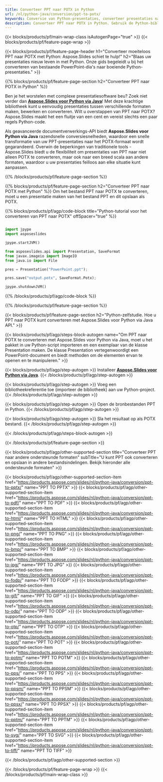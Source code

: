 ```yaml
---
title: Converteer PPT naar POTX in Python
url: /nl/python-java/conversion/ppt-to-potx/
keywords: Conversie van Python-presentaties, converteer presentaties naar Python, Python voor presentaties, Aspose.Slides Python, conversie van PPT naar POTX, Python-presentatiebibliotheek
description: Converteer PPT naar POTX in Python. Gebruik de Python-bibliotheek-API om PPT bestanden naar POTX te converteren
---
```


{{< blocks/products/pf/main-wrap-class isAutogenPage="true" >}}
{{< blocks/products/pf/feature-page-wrap >}}

{{< blocks/products/pf/feature-page-header h1="Converteer moeiteloos PPT naar POTX met Python: Aspose.Slides schiet te hulp!" h2="Blaas uw presentaties nieuw leven in met Python. Onze gids begeleidt u bij het converteren van bestaande PowerPoint-dia's naar boeiende Python-presentaties." >}}

{{% blocks/products/pf/feature-page-section h2="Converteer PPT naar POTX in Python" %}}

Ben je het worstelen met complexe presentatiesoftware beu? Zoek niet verder dan [**Aspose.Slides voor Python via Java**](https://products.aspose.com/slides/nl/python-java/)! Met deze krachtige bibliotheek kunt u eenvoudig presentaties tussen verschillende formaten maken, bewerken en converteren. Wilt u overstappen van PPT naar POTX? Aspose.Slides maakt het een fluitje van een cent en vereist slechts een paar regels Python-code.

Als geavanceerde documentverwerkings-API biedt **Aspose.Slides voor Python via Java** razendsnelle conversiesnelheden, waardoor een snelle transformatie van uw PPT-presentaties naar het POTX-formaat wordt gegarandeerd. Overwin de beperkingen van traditionele tools - Aspose.Slides biedt u de flexibiliteit om presentaties van PPT naar niet alleen POTX te converteren, maar ook naar een breed scala aan andere formaten, waardoor u uw presentaties feilloos aan elke situatie kunt aanpassen.

{{% /blocks/products/pf/feature-page-section %}}

{{% blocks/products/pf/feature-page-section  h2="Converteer PPT naar POTX met Python" %}}
Om het bestand PPT naar POTX te converteren, moet u een presentatie maken van het bestand PPT en dit opslaan als POTX.

{{% blocks/products/pf/agp/code-block title="Python-tutorial voor het converteren van PPT naar POTX" offSpacer="true" %}}

```python

import jpype
import asposeslides

jpype.startJVM()

from asposeslides.api import Presentation, SaveFormat
from javax.imageio import ImageIO
from java.io import File

pres = Presentation("PowerPoint.ppt");

pres.save("output.potx", SaveFormat.Potx);

jpype.shutdownJVM()
```


{{% /blocks/products/pf/agp/code-block %}}

{{% /blocks/products/pf/feature-page-section %}}

{{< blocks/products/pf/feature-page-section  h2="Python-zelfstudie. Hoe u PPT naar POTX kunt converteren met Aspose.Slides voor Python via Java API." >}}

{{< blocks/products/pf/agp/steps-block-autogen name="Om PPT naar POTX te converteren met Aspose.Slides voor Python via Java, moet u het pakket in uw Python-script importeren en een exemplaar van de klasse Presentation maken. De klasse Presentation vertegenwoordigt een PowerPoint-document en biedt methoden om de elementen ervan te openen en te manipuleren." >}}

{{< blocks/products/pf/agp/step-autogen >}}
Installeer [**Aspose.Slides voor Python via Java**](https://products.aspose.com/slides/nl/python-java/).
{{< /blocks/products/pf/agp/step-autogen >}}

{{< blocks/products/pf/agp/step-autogen >}}
Voeg een bibliotheekreferentie toe (importeer de bibliotheek) aan uw Python-project.
{{< /blocks/products/pf/agp/step-autogen >}}

{{< blocks/products/pf/agp/step-autogen >}}
Open de bronbestanden PPT in Python.
{{< /blocks/products/pf/agp/step-autogen >}}

{{< blocks/products/pf/agp/step-autogen >}}
Sla het resultaat op als POTX bestand.
{{< /blocks/products/pf/agp/step-autogen >}}

{{< /blocks/products/pf/agp/steps-block-autogen >}}

{{< /blocks/products/pf/feature-page-section >}}

{{< blocks/products/pf/agp/other-supported-section title="Converteer PPT naar andere ondersteunde formaten" subTitle="U kunt PPT ook converteren en opslaan in andere bestandsindelingen. Bekijk hieronder alle ondersteunde formaten" >}}

{{< blocks/products/pf/agp/other-supported-section-item href="https://products.aspose.com/slides/nl/python-java/conversion/ppt-to-pptx/" name="PPT TO PPTX" >}}
{{< blocks/products/pf/agp/other-supported-section-item href="https://products.aspose.com/slides/nl/python-java/conversion/ppt-to-pdf/" name="PPT TO PDF" >}}
{{< blocks/products/pf/agp/other-supported-section-item href="https://products.aspose.com/slides/nl/python-java/conversion/ppt-to-html/" name="PPT TO HTML" >}}
{{< blocks/products/pf/agp/other-supported-section-item href="https://products.aspose.com/slides/nl/python-java/conversion/ppt-to-png/" name="PPT TO PNG" >}}
{{< blocks/products/pf/agp/other-supported-section-item href="https://products.aspose.com/slides/nl/python-java/conversion/ppt-to-bmp/" name="PPT TO BMP" >}}
{{< blocks/products/pf/agp/other-supported-section-item href="https://products.aspose.com/slides/nl/python-java/conversion/ppt-to-jpg/" name="PPT TO JPG" >}}
{{< blocks/products/pf/agp/other-supported-section-item href="https://products.aspose.com/slides/nl/python-java/conversion/ppt-to-fodp/" name="PPT TO FODP" >}}
{{< blocks/products/pf/agp/other-supported-section-item href="https://products.aspose.com/slides/nl/python-java/conversion/ppt-to-gif/" name="PPT TO GIF" >}}
{{< blocks/products/pf/agp/other-supported-section-item href="https://products.aspose.com/slides/nl/python-java/conversion/ppt-to-odp/" name="PPT TO ODP" >}}
{{< blocks/products/pf/agp/other-supported-section-item href="https://products.aspose.com/slides/nl/python-java/conversion/ppt-to-otp/" name="PPT TO OTP" >}}
{{< blocks/products/pf/agp/other-supported-section-item href="https://products.aspose.com/slides/nl/python-java/conversion/ppt-to-pot/" name="PPT TO POT" >}}
{{< blocks/products/pf/agp/other-supported-section-item href="https://products.aspose.com/slides/nl/python-java/conversion/ppt-to-potm/" name="PPT TO POTM" >}}
{{< blocks/products/pf/agp/other-supported-section-item href="https://products.aspose.com/slides/nl/python-java/conversion/ppt-to-pps/" name="PPT TO PPS" >}}
{{< blocks/products/pf/agp/other-supported-section-item href="https://products.aspose.com/slides/nl/python-java/conversion/ppt-to-ppsm/" name="PPT TO PPSM" >}}
{{< blocks/products/pf/agp/other-supported-section-item href="https://products.aspose.com/slides/nl/python-java/conversion/ppt-to-ppsx/" name="PPT TO PPSX" >}}
{{< blocks/products/pf/agp/other-supported-section-item href="https://products.aspose.com/slides/nl/python-java/conversion/ppt-to-pptm/" name="PPT TO PPTM" >}}
{{< blocks/products/pf/agp/other-supported-section-item href="https://products.aspose.com/slides/nl/python-java/conversion/ppt-to-svg/" name="PPT TO SVG" >}}
{{< blocks/products/pf/agp/other-supported-section-item href="https://products.aspose.com/slides/nl/python-java/conversion/ppt-to-tiff/" name="PPT TO TIFF" >}}


{{< /blocks/products/pf/agp/other-supported-section >}}

{{< /blocks/products/pf/feature-page-wrap >}}
{{< /blocks/products/pf/main-wrap-class >}}